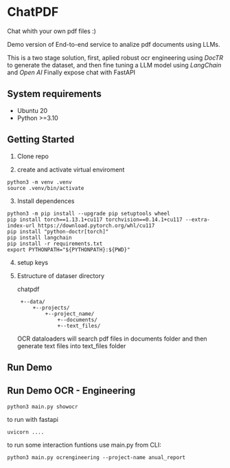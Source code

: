 # ChatPDF

Chat whith your own pdf files :) 

Demo version of End-to-end service to analize pdf documents using LLMs.

This is a two stage solution, first, aplied robust ocr engineering using *DocTR* to generate the dataset, and then fine tuning a LLM model using *LangChain* and *Open AI*
Finally expose chat with FastAPI

## System requirements
- Ubuntu 20
- Python >=3.10

## Getting Started
1. Clone repo

2. create and activate virtual enviroment

<prev>

    python3 -m venv .venv
    source .venv/bin/activate

<prev>

3. Install dependences

<prev>

    python3 -m pip install --upgrade pip setuptools wheel
    pip install torch==1.13.1+cu117 torchvision==0.14.1+cu117 --extra-index-url https://download.pytorch.org/whl/cu117
    pip install "python-doctr[torch]"
    pip install langchain
    pip install -r requirements.txt
    export PYTHONPATH="${PYTHONPATH}:${PWD}"
<prev>

4. setup keys

5. Estructure of dataser directory

    chatpdf

        +--data/
            +--projects/
                +--project_name/
                    +--documents/
                    +--text_files/

    OCR dataloaders will search pdf files in documents folder and then generate text files into text_files folder


## Run Demo 

## Run Demo OCR - Engineering
<prev>

    python3 main.py showocr

<prev>

to run with fastapi

<prev>

    uvicorn ....

<prev>

to run some interaction funtions use main.py from CLI:

<prev>

    python3 main.py ocrengineering --project-name anual_report

    
<prev>